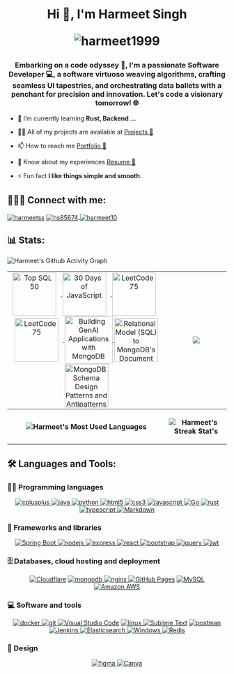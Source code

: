<h1 align="center">
  Hi 👋, I'm Harmeet Singh
  <p align = "center">
    <img align="center" src="https://readme-typing-svg.herokuapp.com/?center=True&lines=Software+Developer;API+Developer;Web+Developer" alt="harmeet1999"/>
  </p>
</h1>
<h3 align="center">Embarking on a code odyssey 🚀, I'm a passionate Software Developer 💻, a software virtuoso weaving algorithms, crafting seamless UI tapestries, and orchestrating data ballets with a penchant for precision and innovation. Let's code a visionary tomorrow! 🌐</h3>

- 🌱 I’m currently learning **Rust, Backend ...**

- 👨‍💻 All of my projects are available at [Projects 🔗](https://harmeet-steel.vercel.app/project)

- 📫 How to reach me [Portfolio 🔗](https://harmeet-steel.vercel.app/)

- 📄 Know about my experiences [Resume 🔗](https://harmeet-steel.vercel.app/resume)

- ⚡ Fun fact **I like things simple and smooth.**

## 🙋‍♂️🌐 Connect with me:

<p align="left">
  <a href="https://www.linkedin.com/in/harmeetss/" target="_blank"><img align="center" src="https://img.shields.io/badge/linkedin-%230077B5.svg?style=for-the-badge&logo=linkedin&logoColor=white" alt="harmeetss"/></a>
<a href="https://www.hackerrank.com/hs85674" target="_blank">
    <img align="center" src="https://img.shields.io/badge/HackerRank-gray?style=for-the-badge&logo=hackerrank&logoColor=2EC866" alt="hs85674"/>
</a>
  <a href="https://www.leetcode.com/harmeet10" target="_blank"><img align="center" src="https://img.shields.io/badge/LeetCode-000000?style=for-the-badge&logo=LeetCode&logoColor=#d16c06" alt="harmeet10"/></a>

</p>

## 📊 Stats:
<table>
  <tr align="center">
    <td>
  <a href="https://leetcode.com/harmeet10/" target="_blank">
    <img align="center" src="https://assets.leetcode.com/static_assets/others/Top_SQL_50.gif" alt="Top SQL 50" height="100" width="100" style="vertical-align: middle; margin-right: 10px;" />
  </a>
  <a href="https://leetcode.com/harmeet10/" target="_blank">
    <img align="center" src="https://assets.leetcode.com/static_assets/others/JS30_GIF.gif" alt="30 Days of JavaScript" height="100" width="100" style="vertical-align: middle; margin-right: 10px;" />
  </a>
        <a href="https://leetcode.com/harmeet10/" target="_blank">
    <img align="center" src="https://assets.leetcode.com/static_assets/others/LeetCode_75.gif" alt="LeetCode 75" height="100" width="100" style="vertical-align: middle; margin-right: 10px;" />
  </a>
              <a href="https://leetcode.com/harmeet10/" target="_blank">
    <img align="center" src="https://assets.leetcode.com/static_assets/marketing/202503.gif" alt="LeetCode 75" height="100" width="100" style="vertical-align: middle; margin-right: 10px;" />
  </a>
  <a href="https://www.credly.com/earner/earned/badge/863321a0-1147-4774-9647-0ec1221c66c2/public_url" target="_blank">
    <img align="center" src="https://images.credly.com/images/5bca6dc6-1e23-4f72-9368-dbc0cbf8b5cc/blob" 
         alt="Building GenAI Applications with MongoDB" 
         height="110" width="110" style="vertical-align: middle;" />
  </a>
  <a href="https://www.credly.com/badges/35c4dce3-f62e-4306-be85-9e34f7cb3b9b/public_url" target="_blank">
    <img align="center" src="https://images.credly.com/size/220x220/images/234edfc5-0177-46e7-a61a-071f060af2f6/blob" 
         alt="Relational Model (SQL) to MongoDB's Document Model" 
         height="100" width="100" style="vertical-align: middle;" />
  </a>
        <a href="https://www.credly.com/earner/earned/badge/ffdca236-6507-493c-bc32-12b421f4a090/public_url" target="_blank">
    <img align="center" src="https://images.credly.com/images/c0733ced-67e1-4f03-bc9d-5d1f2b7ac473/blob" 
         alt="MongoDB Schema Design Patterns and Antipatterns" 
         height="100" width="100" style="vertical-align: middle;" />
  </a>
    </td>
    <td>
      <a href="https://leetcode.com/harmeet10/" target="_blank"><img  align=top flex-grow=1 src="https://leetcard.jacoblin.cool/harmeet10?theme=dark&font=Nunito&ext=contest" /></a> 
    </td>
  </tr>
  <tr>
    <p><img align="center" src="https://github-readme-activity-graph.vercel.app/graph?username=harmeet1999&bg_color=020200&color=e41d44&line=e77724&point=5cadc0&area=true&hide_border=true" alt="Harmeet's Github Activity Graph"/></p>
  </tr>
  <tr>
    <th>
      <p><img align="center" src="https://github-readme-stats.vercel.app/api/top-langs/?username=harmeet1999&title_color=e41d44&bg_color=020200&text_color=e77724&hide_border=true&include_all_commits=true&count_private=true&layout=donut" alt="Harmeet's Most Used Languages"/></p>
    </th>
    <th>
<!--       <p><img align="center" src="https://denvercoder1-github-readme-stats.vercel.app/api?username=harmeet1999&show_icons=true&count_private=true&theme=radical&hide_border=true&bg_color=171515&title_color=F85D7F&icon_color=AAFF00&text_color=FFAC1C" alt="Harmeet's Github Stats" /></p> -->
      <p><img align="center" src="https://github-readme-streak-stats-alpha-seven.vercel.app/?user=harmeet1999&theme=neon-dark&hide_border=true" alt="Harmeet's Streak Stat's"/></p>
    </th>
  </tr>
</table>

## 🛠️ Languages and Tools:

### 👨‍💻 Programming languages

<p align="center">
  <a href="https://www.w3schools.com/cpp/" target="_blank" rel="noreferrer"> <img src="https://img.shields.io/badge/c++-%2300599C.svg?style=for-the-badge&logo=c%2B%2B&logoColor=white" alt="cplusplus"/> </a> 
  <a href="https://www.java.com" target="_blank" rel="noreferrer"> <img src="https://img.shields.io/badge/java-%23ED8B00.svg?style=for-the-badge&logo=openjdk&logoColor=white" alt="java"/> </a> 
  <a href="https://www.python.org" target="_blank" rel="noreferrer"> <img src="https://img.shields.io/badge/python-3670A0?style=for-the-badge&logo=python&logoColor=ffdd54" alt="python"/> </a> 
  <a href="https://www.w3.org/html/" target="_blank" rel="noreferrer"> <img src="https://img.shields.io/badge/html5-%23E34F26.svg?style=for-the-badge&logo=html5&logoColor=white" alt="html5"/> </a> 
  <a href="https://www.w3schools.com/css/" target="_blank" rel="noreferrer"> <img src="https://img.shields.io/badge/css3-%231572B6.svg?style=for-the-badge&logo=css3&logoColor=white" alt="css3"/> </a> 
  <a href="https://developer.mozilla.org/en-US/docs/Web/JavaScript" target="_blank" rel="noreferrer"> <img src="https://img.shields.io/badge/javascript-%23323330.svg?style=for-the-badge&logo=javascript&logoColor=%23F7DF1E" alt="javascript"/> </a> 
  <a href="https://go.dev/" target="_blank" rel="noreferrer"> 
    <img src="https://img.shields.io/badge/Go-%2300ADD8.svg?style=for-the-badge&logo=go&logoColor=white" alt="Go"/> 
  </a>
  <a href="https://www.rust-lang.org" target="_blank" rel="noreferrer"> <img src="https://img.shields.io/badge/rust-%23000000.svg?style=for-the-badge&logo=rust&logoColor=white" alt="rust"/> </a> 
  <a href="https://www.typescriptlang.org/" target="_blank" rel="noreferrer"> <img src="https://img.shields.io/badge/typescript-%23007ACC.svg?style=for-the-badge&logo=typescript&logoColor=white" alt="typescript"/> </a> 
  <a href="#"><img alt="Markdown" src="https://img.shields.io/badge/markdown-%23000000.svg?style=for-the-badge&logo=markdown&logoColor=white"></a>  
</p>

### 🧰 Frameworks and libraries

<p align="center">
<a href="https://spring.io/projects/spring-boot" target="_blank" rel="noreferrer"> 
    <img src="https://img.shields.io/badge/Spring Boot-%236DB33F.svg?style=for-the-badge&logo=springboot&logoColor=white" alt="Spring Boot"/> 
</a>
  <a href="https://nodejs.org" target="_blank" rel="noreferrer"> <img src="https://img.shields.io/badge/node.js-6DA55F?style=for-the-badge&logo=node.js&logoColor=white" alt="nodejs"/> </a> 
  <a href="https://expressjs.com" target="_blank" rel="noreferrer"> <img src="https://img.shields.io/badge/express.js-%23404d59.svg?style=for-the-badge&logo=express&logoColor=%2361DAFB" alt="express"/> </a> 
  <a href="https://reactjs.org/" target="_blank" rel="noreferrer"> <img src="https://img.shields.io/badge/react-%2320232a.svg?style=for-the-badge&logo=react&logoColor=%2361DAFB" alt="react"/> </a> 
  <a href="https://getbootstrap.com" target="_blank" rel="noreferrer"> <img src="https://img.shields.io/badge/bootstrap-%238511FA.svg?style=for-the-badge&logo=bootstrap&logoColor=white" alt="bootstrap"/> </a> 
  <a href="https://jquery.com/" target="_blank" rel="noreferrer"> <img src="https://img.shields.io/badge/jquery-%230769AD.svg?style=for-the-badge&logo=jquery&logoColor=white" alt="jquery"/> </a> 
  <a href="https://jwt.io/" target="_blank" rel="noreferrer"> <img src="https://img.shields.io/badge/JWT-black?style=for-the-badge&logo=JSON%20web%20tokens" alt="jwt"/> </a> 
</p>

### 🗄️ Databases, cloud hosting and deployment

<p align="center">
  <a href="https://www.cloudflare.com/"><img alt="Cloudflare" src="https://img.shields.io/badge/Cloudflare-F38020?style=for-the-badge&logo=Cloudflare&logoColor=white"></a> 
  <a href="https://www.mongodb.com/" target="_blank" rel="noreferrer"> <img src="https://img.shields.io/badge/MongoDB-%234ea94b.svg?style=for-the-badge&logo=mongodb&logoColor=white" alt="mongodb"/> </a> 
  <a href="https://www.nginx.com" target="_blank" rel="noreferrer"> <img src="https://img.shields.io/badge/nginx-%23009639.svg?style=for-the-badge&logo=nginx&logoColor=white" alt="nginx"/> </a> 
  <a href="#"><img alt="GitHub Pages" src="https://img.shields.io/badge/github%20pages-121013?style=for-the-badge&logo=github&logoColor=white"></a>
  <a href="https://www.mysql.com/"><img alt="MySQL" src="https://img.shields.io/badge/mysql-4479A1.svg?style=for-the-badge&logo=mysql&logoColor=white"></a>  
  <a href="https://aws.amazon.com/"><img alt="Amazon AWS" src="https://img.shields.io/badge/AWS-%23FF9900.svg?style=for-the-badge&logo=amazon-aws&logoColor=white"></a> 
</p>

### 💻 Software and tools

<p align="center">
  <a href="https://www.docker.com/" target="_blank" rel="noreferrer"> <img src="https://img.shields.io/badge/docker-%230db7ed.svg?style=for-the-badge&logo=docker&logoColor=white" alt="docker"/> </a> 
  <a href="https://git-scm.com/" target="_blank" rel="noreferrer"> <img src="https://img.shields.io/badge/git-%23F05033.svg?style=for-the-badge&logo=git&logoColor=white" alt="git"/> </a> 
  <a href="https://code.visualstudio.com/"><img alt="Visual Studio Code" src="https://img.shields.io/badge/Visual%20Studio%20Code-0078d7.svg?style=for-the-badge&logo=visual-studio-code&logoColor=white"></a>
  <a href="https://www.linux.org/" target="_blank" rel="noreferrer"> <img src="https://img.shields.io/badge/Linux-FCC624?style=for-the-badge&logo=linux&logoColor=black" alt="linux"/> </a> 
  <a href="https://sublimetext.com/"><img alt="Sublime Text" src="https://img.shields.io/badge/sublime_text-%23575757.svg?style=for-the-badge&logo=sublime-text&logoColor=important"></a>
  <a href="https://postman.com" target="_blank" rel="noreferrer"> <img src="https://img.shields.io/badge/Postman-FF6C37?style=for-the-badge&logo=postman&logoColor=white" alt="postman"/> </a> 
<a href="https://www.jenkins.io/" target="_blank" rel="noreferrer"> 
    <img src="https://img.shields.io/badge/Jenkins-%23D24939.svg?style=for-the-badge&logo=jenkins&logoColor=white" alt="Jenkins"/> 
</a>
<a href="https://www.elastic.co/elasticsearch/" target="_blank" rel="noreferrer"> 
    <img src="https://img.shields.io/badge/Elasticsearch-%23005571.svg?style=for-the-badge&logo=elasticsearch&logoColor=white" alt="Elasticsearch"/> 
</a>
<a href="https://www.microsoft.com/en-us/windows" target="_blank" rel="noreferrer"> 
    <img src="https://img.shields.io/badge/Windows-%230078D6.svg?style=for-the-badge&logo=windows&logoColor=white" alt="Windows"/> 
</a>
<a href="https://redis.io/" target="_blank" rel="noreferrer"> 
    <img src="https://img.shields.io/badge/Redis-%23DC382D.svg?style=for-the-badge&logo=redis&logoColor=white" alt="Redis"/> 
</a>
</p>

### 📐 Design
<p align="center">
  <a href="https://www.figma.com/" target="_blank" rel="noreferrer"> <img src="https://img.shields.io/badge/figma-%23F24E1E.svg?style=for-the-badge&logo=figma&logoColor=white" alt="figma"/> </a>
  <a href="https://www.canva.com/"><img alt="Canva" src="https://img.shields.io/badge/Canva-%2300C4CC.svg?style=for-the-badge&logo=Canva&logoColor=white"></a>
</p>

